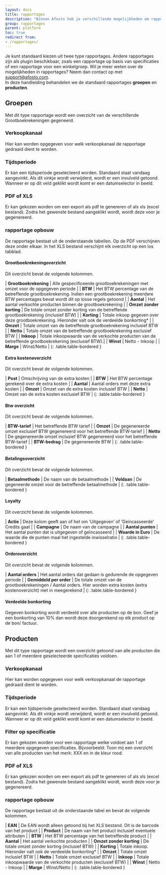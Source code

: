 ```yaml
---
layout: docs
title: rapportages
description: "Binnen Afosto heb je verschillende mogelijkheden om rapportages uit te draaien."
group: rapportages
parent: platform
toc: true
redirect from:
- /rapportages/
---
```


Je kunt standaard kiezen uit twee type rapportages. Andere rapportages zijn als plugin beschikbaar, zoals een rapportage op basis van specificaties of een rapportage voor een winkelgroep. Wil je meer weten over de mogelijkheden in rapportages? Neem dan contact op met [support@afosto.com](mailto:support@afosto.com?subject=Aanvraag%20uitgebruide%20Facebook%20implementatie&amp;body=Ik%20wil%20graag%20meer%20weten%20over%20de%20rapportage%20plugins).  
In deze handleiding behandelen we de standaard rapportages **groepen** en **producten**.

## Groepen
Met dit type rapportage wordt een overzicht van de verschillende Grootboekrekeningen gegeneerd.

### Verkoopkanaal
Hier kan worden opgegeven voor welk verkoopkanaal de rapportage gedraaid dient te worden.

### Tijdsperiode
Er kan een tijdsperiode geselecteerd worden. Standaard staat vandaag aangevinkt. Als dit vinkje wordt verwijderd, wordt er een invulveld getoond. Wanneer er op dit veld geklikt wordt komt er een datumselector in beeld. 

### PDF of XLS
Er kan gekozen worden om een export als pdf te genereren of als xls (excel bestand). Zodra het gewenste bestand aangeklikt wordt, wordt deze voor je gegenereerd. 

### rapportage opbouw
De rapportage bestaat uit de onderstaande tabellen. Op de PDF verschijnen deze onder elkaar. In het XLS bestand verschijnt elk overzicht op een los tabblad. 

#### Grootboekrekeningoverzicht
Dit overzicht bevat de volgende kolommen.

| **Grootboekrekening** | Alle gespecificeerde grootboekrekeningen met omzet voor de opgegeven periode |
| **BTW** | Het BTW percentage van de betreffende grootboekrekening. Indien een grootboekrekening meerdere BTW percentages bevat wordt dit op losse regels getoond |
| **Aantal** | Het aantal verkochte producten binnen de grootboekrekening | 
| **Omzet zonder korting** | De totale omzet zonder korting van de betreffende grootboekrekening (inclusief BTW) |
| **Korting** | Totale inkoop gegeven over deze grootboekrekening. Hieronder valt ook de verdeelde bonkorting* |
| **Omzet** | Totale omzet van de betreffende grootboekrekening inclusief BTW |
| **Netto** | Totale omzet van de betreffende grootboekrekening exclusief BTW |
| **Inkoop** | Totale inkoopwaarde van de verkochte producten van de betreffende grootboekrekening (exclusief BTW).|
| **Winst** | Netto - Inkoop |
| **Marge** | Winst/Netto | 
{: .table.table-bordered }

#### Extra kostenoverzicht
Dit overzicht bevat de volgende kolommen.

| **Post** | Omschrijving van de extra kosten |
| **BTW** | Het BTW percentage gerekend over de extra kosten |
| **Aantal** | Aantal orders met deze extra kosten |
| **Omzet** | Omzet van de extra kosten inclusief BTW |
| **Netto** | Omzet van de extra kosten exclusief BTW |
{: .table.table-bordered }

#### Btw overzicht
Dit overzicht bevat de volgende kolommen.

| **BTW-tarief** | Het betreffende BTW tarief |
| **Omzet** | De gegenereerde omzet exclusief BTW gegenereerd voor het betreffende BTW-tarief |
| **Netto** | De gegenereerde omzet  inclusief BTW gegenereerd voor het betreffende BTW-tarief |
| **BTW-bedrag** | De gegenereerde BTW |
{: .table.table-bordered }

#### Betalingsoverzicht
Dit overzicht bevat de volgende kolommen.

| **Betaalmethode** | De naam van de betaalmethode |
| **Voldaan** | De gegeneerde omzet voor de betreffende betaalmethode |
{: .table.table-bordered }

#### Loyalty
Dit overzicht bevat de volgende kolommen.

| **Actie** | Deze kolom geeft aan of het om ‘Uitgegeven’ of ‘Geincasseerde’ Credits gaat |
| **Campagne** | De naam van de campagne |
| **Aantal punten** | Het aantal punten dat is uitgegeven of geïncasseerd |
| **Waarde in Euro** | De waarde die de punten maal het ingestelde inwisselratio |
{: .table.table-bordered }

#### Orderoverzicht
Dit overzicht bevat de volgende kolommen.

| **Aantal orders** | Het aantal orders dat gedaan is gedurende de opgegeven periode |
| **Gemiddeld per order** | De totale omzet van de grootboekrekeningen / Aantal orders. Hier worden extra kosten (extra kostenoverzicht) niet in meegerekend |
{: .table.table-bordered } 

#### Verdeelde bonkorting
Gegeven bonkorting wordt verdeeld over alle producten op de bon. Geef je een bonkorting van 10% dan wordt deze doorgerekend op elk product op de bon/ factuur. 

## Producten
Met dit type rapportage wordt een overzicht getoond van alle producten die aan 1 of meerdere geselecteerde specificaties voldoen.

### Verkoopkanaal
Hier kan worden opgegeven voor welk verkoopkanaal de rapportage gedraaid dient te worden.

### Tijdsperiode
Er kan een tijdsperiode geselecteerd worden. Standaard staat vandaag aangevinkt. Als dit vinkje wordt verwijderd, wordt er een invulveld getoond. Wanneer er op dit veld geklikt wordt komt er een datumselector in beeld. 

### Filter op specificatie
Er kan gekozen worden voor een rapportage welke voldoet aan 1 of meerdere opgegeven specificaties. Bijvoorbeeld: Toon mij een overzicht van alle producten van het merk: XXX en in de kleur rood. 

### PDF of XLS
Er kan gekozen worden om een export als pdf te genereren of als xls (excel bestand). Zodra het gewenste bestand aangeklikt wordt, wordt deze voor je gegenereerd. 

### rapportage opbouw
De rapportage bestaat uit de onderstaande tabel en bevat de volgende kolommen.

| **EAN** | De EAN wordt alleen getoond bij het XLS bestand. Dit is de barcode van het product |
| **Product** | De naam van het product inclusief eventuele attributen |
| **BTW** | Het BTW percentage van het betreffende product |
| **Aantal**  | Het aantal verkochte producten |
| **Omzet zonder korting** | De totale omzet zonder korting (inclusief BTW) |
| **Korting** | Totale inkoop. Hieronder valt ook de verdeelde bonkorting* |
| **Omzet** | Totale omzet inclusief BTW |
| **Netto** | Totale omzet exclusief BTW |
| **Inkoop** | Totale inkoopwaarde van de verkochte producten (exclusief BTW) |
| **Winst** | Netto - Inkoop |
| **Marge** | Winst/Netto |
{: .table.table-bordered }

